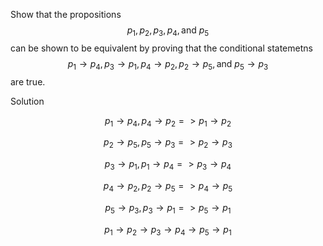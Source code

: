 Show that the propositions $$p_1, p_2, p_3, p_4, \text{and } p_5$$ can be shown to be equivalent by proving that the conditional statemetns $$p_1 \rightarrow p_4, p_3 \rightarrow p_1, p_4 \rightarrow p_2, p_2 \rightarrow p_5, \text{and } p_5 \rightarrow p_3$$ are true.

Solution

$$p_1 \rightarrow p_4, p_4 \rightarrow p_2 => p_1 \rightarrow p_2$$

$$p_2 \rightarrow p_5, p_5 \rightarrow p_3 => p_2 \rightarrow p_3$$

$$p_3 \rightarrow p_1, p_1 \rightarrow p_4 => p_3 \rightarrow p_4$$

$$p_4 \rightarrow p_2, p_2 \rightarrow p_5 => p_4 \rightarrow p_5$$

$$p_5 \rightarrow p_3, p_3 \rightarrow p_1 => p_5 \rightarrow p_1$$

$$p_1 \rightarrow p_2 \rightarrow p_3 \rightarrow p_4 \rightarrow p_5 \rightarrow p_1$$